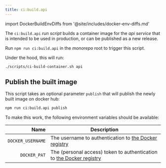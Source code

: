 ```yaml
--- 
title: ci:build.api
---
```


import DockerBuildEnvDiffs from '@site/includes/docker-env-diffs.md'

The `ci:build.api` _run script_ builds a container image for the _api service_
that is intended to be used in production, or can be published as a new release.

Run `npm run ci:build.api` in the _monorepo_ root to trigger this script.

Under the hood, this will run:

```sh title="Terminal"
./scripts/ci-build-container.sh api
```

## Publish the built image

This script takes an optional parameter `publish` that will publish the newly
built image on docker hub:

```sh title="Terminal"
npm run ci:build.api publish
```

To make this work, the following environment variables should be available:

| Name | Description |
| ----:| ----------- |
| `DOCKER_USERNAME` | The username to authentication to [the Docker registry][dockerhub] |
| `DOCKER_PAT` | The (personal access) token to authentication to [the Docker registry][dockerhub] |


<DockerBuildEnvDiffs />

[dockerhub]: https://hub.docker.com/

